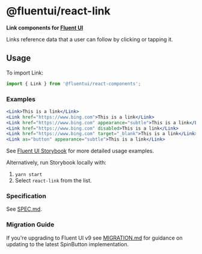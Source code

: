 # @fluentui/react-link

**Link components for [Fluent UI](https://dev.microsoft.com/fluentui)**

Links reference data that a user can follow by clicking or tapping it.

## Usage

To import Link:

```js
import { Link } from '@fluentui/react-components';
```

### Examples

```jsx
<Link>This is a link</Link>
<Link href="https://www.bing.com">This is a link</Link>
<Link href="https://www.bing.com" appearance="subtle">This is a link</Link>
<Link href="https://www.bing.com" disabled>This is a link</Link>
<Link href="https://www.bing.com" target="_blank">This is a link</Link>
<Link as="button" appearance="subtle">This is a link</Link>
```

See [Fluent UI Storybook](https://aka.ms/fluentui-storybook) for more detailed usage examples.

Alternatively, run Storybook locally with:

1. `yarn start`
2. Select `react-link` from the list.

### Specification

See [SPEC.md](./SPEC.md).

### Migration Guide

If you're upgrading to Fluent UI v9 see [MIGRATION.md](./MIGRATION.md) for guidance on updating to the latest SpinButton implementation.
